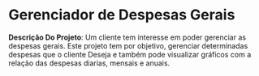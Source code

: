 # Gerenciador de Despesas Gerais
 **Descrição Do Projeto**: Um cliente tem interesse em poder gerenciar as despesas gerais. Este projeto tem por objetivo, gerenciar determinadas despesas que o cliente Deseja e também pode visualizar gráficos com a relação das despesas diarias, mensais e anuais.
 
 
